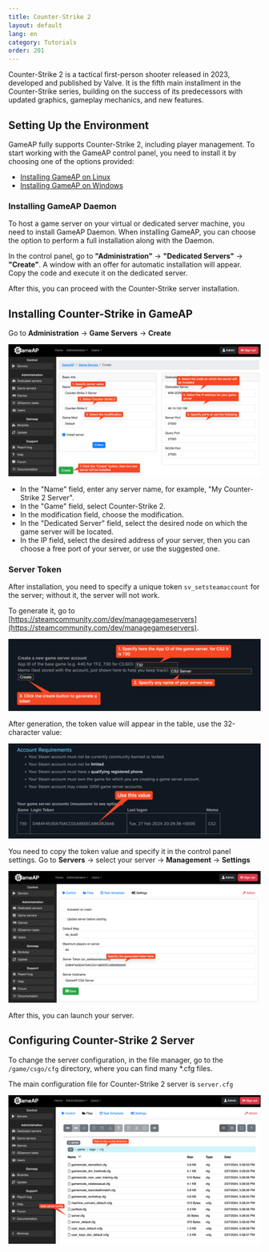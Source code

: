 ```yaml
---
title: Counter-Strike 2
layout: default
lang: en
category: Tutorials
order: 201
---
```


Counter-Strike 2 is a tactical first-person shooter released in 2023, 
developed and published by Valve. It is the fifth main installment in 
the Counter-Strike series, building on the success of its predecessors 
with updated graphics, gameplay mechanics, and new features.

## Setting Up the Environment

GameAP fully supports Counter-Strike 2, including player management. 
To start working with the GameAP control panel, you need to install 
it by choosing one of the options provided:

* [Installing GameAP on Linux](/en/install/install_on_linux.html)
* [Installing GameAP on Windows](/en/install/install_on_windows.html)

### Installing GameAP Daemon

To host a game server on your virtual or dedicated server machine, 
you need to install GameAP Daemon. 
When installing GameAP, you can choose the option to perform 
a full installation along with the Daemon.

In the control panel, go to **"Administration"** -> **"Dedicated Servers"** 
-> **"Create"**. 
A window with an offer for automatic installation will appear. 
Copy the code and execute it on the dedicated server.

After this, you can proceed with the Counter-Strike server installation.

## Installing Counter-Strike in GameAP

Go to **Administration** -> **Game Servers** -> **Create**

![](/images/en/tutorials/cs2/create_form.png)

* In the "Name" field, enter any server name, 
  for example, "My Counter-Strike 2 Server".
* In the "Game" field, select Counter-Strike 2.
* In the modification field, choose the modification.
* In the "Dedicated Server" field, select the desired node 
  on which the game server will be located.
* In the IP field, select the desired address of your server, 
  then you can choose a free port of your server, or use the suggested one.

### Server Token

After installation, you need to specify a unique token `sv_setsteamaccount` 
for the server; without it, the server will not work.

To generate it, go to [https://steamcommunity.com/dev/managegameservers](https://steamcommunity.com/dev/managegameservers).

![](/images/en/tutorials/cs2/token_generation.png)

After generation, the token value will appear in the table, 
use the 32-character value:

![](/images/en/tutorials/cs2/token_table.png)

You need to copy the token value and specify it in the control panel settings. 
Go to **Servers** -> select your server -> **Management** -> **Settings**

![](/images/en/tutorials/cs2/set_token.png)

After this, you can launch your server.

## Configuring Counter-Strike 2 Server

To change the server configuration, in the file manager, 
go to the `/game/csgo/cfg` directory, where you can find many *.cfg files.

The main configuration file for Counter-Strike 2 server is `server.cfg`

![](/images/en/tutorials/cs2/server_config.png)